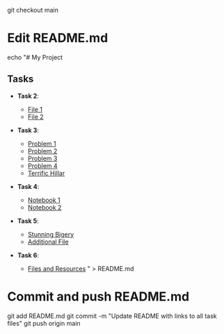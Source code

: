 git checkout main

# Edit README.md
echo "# My Project

## Tasks
- **Task 2**:
  - [File 1](https://drive.google.com/file/d/1utjqeyA96KEPI0dc6KJrdLpayabkykxK/view?usp=drive_link)
  - [File 2](https://drive.google.com/file/d/1QhIbRkKXv3x44u1q2sygvRB63XenkiIS/view?usp=drive_link)

- **Task 3**:
  - [Problem 1](https://www.tinkercad.com/things/hzFT7Oz29TK-problem-1-detecting-mines/editel?sharecode=poUnBbQXhhD_BxVxbwg2S5Vv_iHNrcM6SdwiV5NRf6U)
  - [Problem 2](https://www.tinkercad.com/things/0M7bR31LPGZ-problem-2-defusing-mines/editel?sharecode=5CT3Y2xkAHKL3jZIU4wquROoGPuqk4l8q_o2ng2wF_A)
  - [Problem 3](https://www.tinkercad.com/things/5hYGj0yPkjr-problem-3-movement/editel?sharecode=coFDL4b9WlGaWbUJmsS72C_6a4vnG5ERAxSKQSuGGh4)
  - [Problem 4](https://www.tinkercad.com/things/6lgnNkj0Sz7-problem-4-obstacle-detection/editel?sharecode=BjRbxfATL_h3pVodloJZCRrN7Zgi7yKv6FHhqTi6zzI)
  - [Terrific Hillar](https://www.tinkercad.com/things/9S8tc0z3Wkx-terrific-hillar/editel?sharecode=N3l2yD5e_6jdodWp5RF67ldXtoRW0cAp7Kr6IlVYrlM)

- **Task 4**:
  - [Notebook 1](https://colab.research.google.com/drive/1yFnJJ0_Aj4LNcoHWm254ED5P-uJaXq5V?usp=sharing)
  - [Notebook 2](https://colab.research.google.com/drive/1ZTCBMpm7Wx8-dZN1iYDAUH6kAGGglDv1?usp=sharing)

- **Task 5**:
  - [Stunning Bigery](https://www.tinkercad.com/things/gjW3BlBaOlC-stunning-bigery/editel?sharecode=Gdvn1TkrBBIGqw-O3VoV_QA9bf2f5nv_3eQ6W1w1E-Q)
  - [Additional File](https://drive.google.com/file/d/1bInmT2sTkDCIaXwL4-Fg7HoycKq_wB6a/view?usp=drive_link)

- **Task 6**:
  - [Files and Resources](https://drive.google.com/drive/folders/1AyFcE8KHp307wFWvOCNx-8eW4uljfyFo?usp=drive_link)
" > README.md

# Commit and push README.md
git add README.md
git commit -m "Update README with links to all task files"
git push origin main
